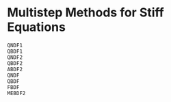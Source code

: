 # Multistep Methods for Stiff Equations

```@docs
QNDF1
QBDF1
QNDF2
QBDF2
ABDF2
QNDF
QBDF
FBDF
MEBDF2
```